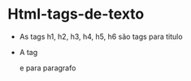 # Html-tags-de-texto

- As tags h1, h2, h3, h4, h5, h6 são tags para titulo

- A tag <p> e para paragrafo